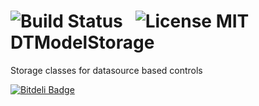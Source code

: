 ![Build Status](https://travis-ci.org/DenHeadless/DTModelStorage.png?branch=master) &nbsp;
![License MIT](https://go-shields.herokuapp.com/license-MIT-blue.png)
DTModelStorage
==============

Storage classes for datasource based controls


[![Bitdeli Badge](https://d2weczhvl823v0.cloudfront.net/DenHeadless/dtmodelstorage/trend.png)](https://bitdeli.com/free "Bitdeli Badge")

